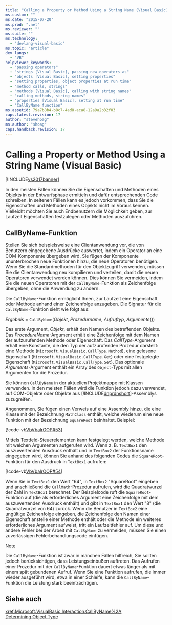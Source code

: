```yaml
---
title: "Calling a Property or Method Using a String Name (Visual Basic) | Microsoft Docs"
ms.custom: ""
ms.date: "2015-07-20"
ms.prod: ".net"
ms.reviewer: ""
ms.suite: ""
ms.technology: 
  - "devlang-visual-basic"
ms.topic: "article"
dev_langs: 
  - "VB"
helpviewer_keywords: 
  - "passing operators"
  - "strings [Visual Basic], passing new operators as"
  - "objects [Visual Basic], setting properties"
  - "setting properties, object properties at run time"
  - "method calls, strings"
  - "methods [Visual Basic], calling with string names"
  - "calling methods, string names"
  - "properties [Visual Basic], setting at run time"
  - "CallByName function"
ms.assetid: 79a7b8b4-b8c7-4ad8-aca8-12a9a2b32f03
caps.latest.revision: 17
author: "stevehoag"
ms.author: "shoag"
caps.handback.revision: 17
---
```

# Calling a Property or Method Using a String Name (Visual Basic)
[!INCLUDE[vs2017banner](~/includes/vs2017banner.md)]

In den meisten Fällen können Sie die Eigenschaften und Methoden eines Objekts in der Entwurfsphase ermitteln und dafür entsprechenden Code schreiben.  In seltenen Fällen kann es jedoch vorkommen, dass Sie die Eigenschaften und Methoden eines Objekts nicht im Voraus kennen. Vielleicht möchten Sie auch Endbenutzern die Möglichkeit geben, zur Laufzeit Eigenschaften festzulegen oder Methoden auszuführen.  
  
## CallByName\-Funktion  
 Stellen Sie sich beispielsweise eine Clientanwendung vor, die von Benutzern eingegebene Ausdrücke auswertet, indem ein Operator an eine COM\-Komponente übergeben wird.  Sie fügen der Komponente ununterbrochen neue Funktionen hinzu, die neue Operatoren benötigen.  Wenn Sie die Standardmethoden für den Objektzugriff verwenden, müssen Sie die Clientanwendung neu kompilieren und verteilen, damit die neuen Operatoren verwendet werden können.  Dies können Sie vermeiden, indem Sie die neuen Operatoren mit der `CallByName`\-Funktion als Zeichenfolge übergeben, ohne die Anwendung zu ändern.  
  
 Die `CallByName`\-Funktion ermöglicht Ihnen, zur Laufzeit eine Eigenschaft oder Methode anhand einer Zeichenfolge anzugeben.  Die Signatur für die `CallByName`\-Funktion sieht wie folgt aus:  
  
 *Ergebnis* \= `CallByName`\(*Objekt*, *Prozedurname*, *Aufruftyp*, *Argumente*\(\)\)  
  
 Das erste Argument, *Objekt*, erhält den Namen des betreffenden Objekts.  Das *ProcedureName*\-Argument erhält eine Zeichenfolge mit dem Namen der aufzurufenden Methode oder Eigenschaft.  Das *CallType*\-Argument erhält eine Konstante, die den Typ der aufzurufenden Prozedur darstellt: eine Methode \(`Microsoft.VisualBasic.CallType.Method`\), eine gelesene Eigenschaft \(`Microsoft.VisualBasic.CallType.Get`\) oder eine festgelegte Eigenschaft \(`Microsoft.VisualBasic.CallType.Set`\).  Das optionale *Arguments*\-Argument enthält ein Array des `Object`\-Typs mit allen Argumenten für die Prozedur.  
  
 Sie können `CallByName` in der aktuellen Projektmappe mit Klassen verwenden. In den meisten Fällen wird die Funktion jedoch dazu verwendet, auf COM\-Objekte oder Objekte aus [!INCLUDE[dnprdnshort](~/includes/dnprdnshort-md.md)]\-Assemblys zuzugreifen.  
  
 Angenommen, Sie fügen einen Verweis auf eine Assembly hinzu, die eine Klasse mit der Bezeichnung `MathClass` enthält, welche wiederum eine neue Funktion mit der Bezeichnung `SquareRoot` beinhaltet. Beispiel:  
  
 [!code-vb[VbVbalrOOP#53](../../../../visual-basic/misc/codesnippet/VisualBasic/calling-a-property-or-method-using-a-string-name_1.vb)]  
  
 Mittels Textfeld\-Steuerelementen kann festgelegt werden, welche Methode mit welchen Argumenten aufgerufen wird.  Wenn z. B. `TextBox1` den auszuwertenden Ausdruck enthält und in `TextBox2` der Funktionsname eingegeben wird, können Sie anhand des folgenden Codes die `SquareRoot`\-Funktion für den Ausdruck in `TextBox1` aufrufen:  
  
 [!code-vb[VbVbalrOOP#54](../../../../visual-basic/misc/codesnippet/VisualBasic/calling-a-property-or-method-using-a-string-name_2.vb)]  
  
 Wenn Sie in `TextBox1` den Wert "64", in `TextBox2` "SquareRoot" eingeben und anschließend die `CallMath`\-Prozedur aufrufen, wird die Quadratwurzel der Zahl in `TextBox1` berechnet.  Der Beispielcode ruft die `SquareRoot`\-Funktion auf \(die als erforderliches Argument eine Zeichenfolge mit dem auszuwertenden Ausdruck enthält\) und gibt in `TextBox1` den Wert "8" \(die Quadratwurzel von 64\) zurück.  Wenn die Benutzer in `TextBox2` eine ungültige Zeichenfolge eingeben, die Zeichenfolge den Namen einer Eigenschaft anstelle einer Methode enthält oder die Methode ein weiteres erforderliches Argument aufweist, tritt ein Laufzeitfehler auf.  Um diese und andere Fehler bei der Arbeit mit `CallByName` zu vermeiden, müssen Sie einen zuverlässigen Fehlerbehandlungscode einfügen.  
  
> [!NOTE]
>  Die `CallByName`\-Funktion ist zwar in manchen Fällen hilfreich, Sie sollten jedoch berücksichtigen, dass Leistungseinbußen auftreten. Das Aufrufen einer Prozedur mit der `CallByName`\-Funktion dauert etwas länger als mit einem spät gebundenen Aufruf.  Wenn Sie eine Funktion aufrufen, die immer wieder ausgeführt wird, etwa in einer Schleife, kann die `CallByName`\-Funktion die Leistung stark beeinträchtigen.  
  
## Siehe auch  
 <xref:Microsoft.VisualBasic.Interaction.CallByName%2A>   
 [Determining Object Type](../../../../visual-basic/programming-guide/language-features/early-late-binding/determining-object-type.md)